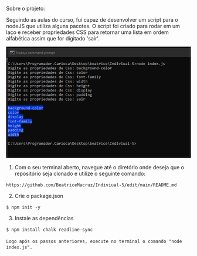 Sobre o projeto:

Seguindo as aulas do curso, fui capaz de desenvolver um script para o nodeJS que utiliza alguns pacotes. O script foi criado para rodar em um laço e receber propriedades CSS para retornar uma lista em ordem alfabética assim que for digitado 'sair'.


![Screenshot](beatrice01.png)


1. Com o seu terminal aberto, navegue até o diretório onde deseja que o repositório seja clonado e utilize o seguinte comando:
```
https://github.com/BeatriceMacruz/Indiviual-5/edit/main/README.md
```
2. Crie o package.json
```
$ npm init -y
```
3. Instale as dependências
```
$ npm install chalk readline-sync

Logo após os passos anteriores, execute no terminal o comando "node index.js".
